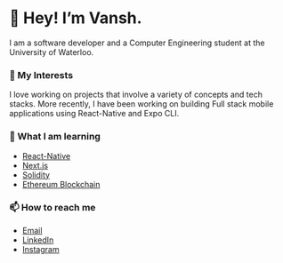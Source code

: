 # 👋 Hey! I’m Vansh.
I am a software developer and a Computer Engineering student at the University of Waterloo.

### 👀 My Interests
I love working on projects that involve a variety of concepts and tech stacks. More recently, I have been working on building Full stack mobile applications using React-Native and Expo CLI. 

### 🌱 What I am learning
- [React-Native](https://reactnative.dev/)
- [Next.js ](https://nextjs.org)
- [Solidity](https://docs.soliditylang.org/en/v0.8.11/)
- [Ethereum Blockchain](https://ethereum.org/en/)

### 📫 How to reach me
- [Email](mailto:vanshmago9@gmail.com)
- [LinkedIn](https://www.linkedin.com/in/vansh-mago/)
- [Instagram](https://www.instagram.com/magovansh/)

<!---
magovansh9/magovansh9 is a ✨ special ✨ repository because its `README.md` (this file) appears on your GitHub profile.
You can click the Preview link to take a look at your changes.
--->

